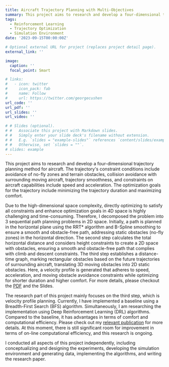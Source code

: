```yaml
---
title: Aircraft Trajectory Planning with Multi-Objectives
summary: This project aims to research and develop a four-dimensional trajectory planning method for aircraft. The trajectory's constraint conditions include avoidance of no-fly zones and terrain obstacles, collision avoidance with surrounding moving aircraft, trajectory smoothness, and constraints on aircraft capabilities include speed and acceleration. The optimization goals for the trajectory include minimizing the trajectory duration and maximizing comfort.
tags:
  - Reinforcement Learning
  - Trajectory Optimization
  - Simulation Environment
date: '2023-09-15T00:00:00Z'

# Optional external URL for project (replaces project detail page).
external_link: ''

image:
  caption: ''
  focal_point: Smart

# links:
#   - icon: twitter
#     icon_pack: fab
#     name: Follow
#     url: https://twitter.com/georgecushen
url_code: ''
url_pdf: ''
url_slides: ''
url_video: ''

# # Slides (optional).
# #   Associate this project with Markdown slides.
# #   Simply enter your slide deck's filename without extension.
# #   E.g. `slides = "example-slides"` references `content/slides/example-slides.md`.
# #   Otherwise, set `slides = ""`.
# slides: example
---
```


This project aims to research and develop a four-dimensional trajectory planning method for aircraft. The trajectory's constraint conditions include avoidance of no-fly zones and terrain obstacles, collision avoidance with surrounding moving aircraft, trajectory smoothness, and constraints on aircraft capabilities include speed and acceleration. The optimization goals for the trajectory include minimizing the trajectory duration and maximizing comfort.

Due to the high-dimensional space complexity, directly optimizing to satisfy all constraints and enhance optimization goals in 4D space is highly challenging and time-consuming. Therefore, I decomposed the problem into 3 sequential path planning problems in 2D space. Initially, a path is planned in the horizontal plane using the RRT* algorithm and B-Spline smoothing to ensure a smooth and obstacle-free path, addressing static obstacles (no-fly zones) in the horizontal direction. The second step calculates the total horizontal distance and considers height constraints to create a 2D space with obstacles, ensuring a smooth and obstacle-free path that complies with climb and descent constraints. The third step establishes a distance-time graph, marking rectangular obstacles based on the future trajectories of surrounding aircraft, translating 3D moving obstacles into 2D static obstacles. Here, a velocity profile is generated that adheres to speed, acceleration, and moving obstacle avoidance constraints while optimizing for shorter duration and higher comfort. For more details, please checkout the [PDF](https://lywang1016.github.io/project/aircraft-trajectory-planning/aircraft%20trajectory%20planning.pdf) and the Slides.

The research part of this project mainly focuses on the third step, which is velocity profile planning. Currently, I have implemented a baseline using a Breadth-First Search (BFS) algorithm. Simultaneously, I am researching the implementation using Deep Reinforcement Learning (DRL) algorithms. Compared to the baseline, it has advantages in terms of comfort and computational efficiency. Please check out my [relevant publication](https://lywang1016.github.io/publication/velocity-planning-with-multi-objectives-in-displacement-time-graphs-using-deep-reinforcement-learning/) for more details. At this moment, there is still significant room for improvement in terms of on-line computational efficiency, and this research is ongoing.

I conducted all aspects of this project independently, including conceptualizing and designing the experiments, developing the simulation environment and generating data, implementing the algorithms, and writing the research paper.